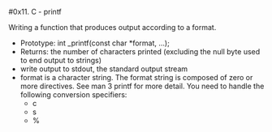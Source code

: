 #0x11. C - printf

Writing a function that produces output according to a format.

- Prototype: int _printf(const char *format, ...);
- Returns: the number of characters printed (excluding the null byte used to end output to strings)
- write output to stdout, the standard output stream
- format is a character string. The format string is composed of zero or more directives. See man 3 printf for more detail. You need to handle the following conversion specifiers:
	- c
	- s
	- %

